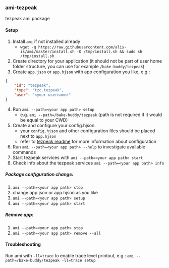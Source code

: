 ### ami-tezpeak

tezpeak ami package

#### Setup

1. Install `ami` if not installed already
    * `wget -q https://raw.githubusercontent.com/alis-is/ami/master/install.sh -O /tmp/install.sh && sudo sh /tmp/install.sh `
2. Create directory for your application (it should not be part of user home folder structure, you can use for example `/bake-buddy/tezpeak`)
3. Create `app.json` or `app.hjson` with app configuration you like, e.g.:
```json
{
    "id": "tezpeak",
    "type": "tzc.tezpeak",
    "user": "<your username>"
}
```
4. Run `ami --path=<your app path> setup`
   * e.g. `ami --path=/bake-buddy/tezpeak` (path is not required if it would be equal to your CWD)
5. Create and configure your config.hjson.
	- your `config.hjson` and other configuration files should be placed next to `app.hjson`
	- refer to [tezpeak readme](https://github.com/tez-capital/tezpeak) for more information about configuration
6. Run `ami --path=<your app path> --help` to investigate available commands
7. Start tezpeak services with `ami --path=<your app path> start`
8. Check info about the tezpeak services `ami --path=<your app path> info`

##### Package configuration change: 
1. `ami --path=<your app path> stop`
2. change app.json or app.hjson as you like
3. `ami --path=<your app path> setup`
4. `ami --path=<your app path> start`

##### Remove app: 
1. `ami --path=<your app path> stop`
2. `ami --path=<your app path> remove --all`

#### Troubleshooting 

Run ami with `-ll=trace` to enable trace level printout, e.g.:
`ami --path=/bake-buddy/tezpeak -ll=trace setup`